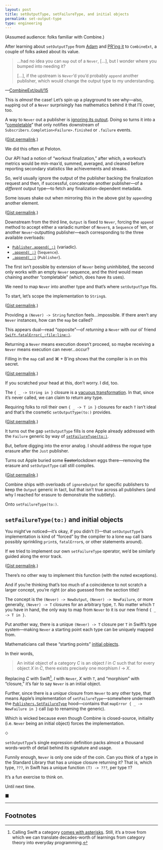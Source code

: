 ```yaml
---
layout: post
title: setOutputType, setFailureType, and initial objects
permalink: set-output-type
type: engineering
---
```


(Assumed audience: folks familiar with Combine.)

After learning about `setOutputType` from [Adam](https://twitter.com/sharplet) and [PR’ing it](https://github.com/CombineCommunity/CombineExt/pull/15) to `CombineExt`, a couple of folks asked about its value.

> …had no idea you can `map` out of a `Never`, […], but I wonder where you bumped into needing it?
>
> […], if the upstream is `Never`’d you’d probably `append` another publisher, which would change the output type to my understanding.

—[CombineExt/pull/15](https://github.com/CombineCommunity/CombineExt/pull/15#pullrequestreview-387675862)

This is *almost* the case! Let’s spin up a playground to see why—also, `map`ping out of a `Never` surprisingly has mathematics behind it that I’ll cover, too.

A way to `Never` out a publisher is [ignoring its output](https://developer.apple.com/documentation/combine/publisher/3204714-ignoreoutput). Doing so turns it into a “[completable](https://github.com/ReactiveX/RxSwift/blob/002d325b0bdee94e7882e1114af5ff4fe1e96afa/Documentation/Traits.md#completable)” that only notifies downstream of `Subscribers.Completion<Failure>.finished` or `.failure` events.

<script src="https://gist.github.com/jasdev/1e7d5fa1c097e001f206ae190c20915b.js"></script>

([Gist permalink](https://gist.github.com/jasdev/1e7d5fa1c097e001f206ae190c20915b).)

We did this often at Peloton.

Our API had a notion of “workout finalization,” after which, a workout’s metrics would be min-max’d, summed, averaged, and cleaned before reporting secondary statistics like achievements and streaks.

So, we’d usually ignore the output of the publisher backing the finalization request and then, if successful, concatenate another publisher—of a _different_ output type—to fetch any finalization-dependent metadata.

Some issues shake out when mirroring this in the above gist by `append`ing another element.

<script src="https://gist.github.com/jasdev/d88cc0d9154a4bcc4b5cc2444d9f4418.js"></script>

([Gist permalink](https://gist.github.com/jasdev/d88cc0d9154a4bcc4b5cc2444d9f4418).)

Downstream from the third line, `Output` is fixed to `Never`, forcing the `append` method to accept either a variadic number of `Never`s, a `Sequence` of ‘em, or another `Never`-outputting publisher—each corresponding to the three available overloads:

- [`Publisher.append(_:)`](https://developer.apple.com/documentation/combine/publisher/3204683-append) (variadic).
- [`.append(_:)`](https://developer.apple.com/documentation/combine/publisher/3204684-append) (`Sequence`).
- [`.append(_:)`](https://developer.apple.com/documentation/combine/publisher/3204685-append) (`Publisher`).

The first isn’t possible by extension of `Never` being uninhibited, the second only works with an empty `Never` sequence, and the third would mean chaining another “completable” (which, does have its uses).

We need to map `Never` into another type and that’s where `setOutputType` fits.

To start, let’s scope the implementation to `String`s.

<script src="https://gist.github.com/jasdev/56d4602fca5171095900eeb345d55288.js"></script>

([Gist permalink](https://gist.github.com/jasdev/56d4602fca5171095900eeb345d55288).)

Providing a `(Never) -> String` function feels…impossible. If there aren’t any `Never` instances, how can the `map` be called?

This appears dual—read “opposite”—of _returning_ a `Never` with our ol’ friend [`Swift.fatalError(_:file:line:)`](https://developer.apple.com/documentation/swift/1538698-fatalerror).

Returning a `Never` means execution doesn’t proceed, so maybe receiving a `Never` means execution can never…occur?

Filling in the `map` call and ⌘ + B’ing shows that the compiler is in on this secret.

<script src="https://gist.github.com/jasdev/eb6aed4b28648890b42bac1695eed8ca.js"></script>

([Gist permalink](https://gist.github.com/jasdev/eb6aed4b28648890b42bac1695eed8ca).)

If you scratched your head at this, don’t worry. I did, too.

The `{ _ -> String in }` closure is a [vacuous transformation](https://en.wikipedia.org/wiki/Vacuous_truth). In that, since it’s never called, we can claim to return any type.

Requiring folks to roll their own `{ _ -> T in }` closures for each `T` isn’t ideal and that’s the cosmetic `setOutputType(to:)` provides.

<script src="https://gist.github.com/jasdev/bdbfb245e2da525d16252310aaaab5ab.js"></script>

([Gist permalink](https://gist.github.com/jasdev/bdbfb245e2da525d16252310aaaab5ab).)

It turns out the gap `setOutputType` fills is one Apple already addressed with the `Failure` generic by way of [`setFailureType(to:)`](https://developer.apple.com/documentation/combine/publisher/3204753-setfailuretype).

But, before digging into the error analog. I should address the rogue type erasure after the `Just` publisher.

Turns out Apple buried some ~~Easter~~lockdown eggs there—removing the erasure and `setOutputType` call still compiles.

<script src="https://gist.github.com/jasdev/34948b0a2a1ede6356e3e96c9ff59a86.js"></script>

([Gist permalink](https://gist.github.com/jasdev/34948b0a2a1ede6356e3e96c9ff59a86).)

Combine ships with overloads of `ignoreOutput` for specific publishers to keep the `Output` generic in tact, but that isn’t true across all publishers (and why I reached for erasure to demonstrate the subtlety).

Onto `setFailureType(to:)`.

## `setFailureType(to:)` and initial objects

You might’ve noticed—it’s okay, if you didn’t (!)—that `setOutputType`’s implementation is kind of “forced” by the compiler to a lone `map` call (sans possibly sprinkling `print`s, `fatalError`s, or other statements around).

If we tried to implement our own `setFailureType` operator, we’d be similarly guided along the error track.

<script src="https://gist.github.com/jasdev/85b093150c8e9399da7edc5fe62b2d00.js"></script>

([Gist permalink](https://gist.github.com/jasdev/85b093150c8e9399da7edc5fe62b2d00).)

There’s no other way to implement this function (with the noted exceptions).

And if you’re thinking that’s too much of a coincidence to not scratch a larger concept, you’re right (or also guessed from the section title)!

The concept is the `(Never) -> NewOutput`, `(Never) -> NewFailure`, or more generally, `(Never) -> T` closures for an arbitrary type, `T`. No matter which `T` you have in hand, the only way to map from `Never` to it is our new friend `{ _ -> T in }`.

Put another way, there is a unique `(Never) -> T` closure per `T` in Swift’s type system—making `Never` a starting point each type can be uniquely mapped from.

Mathematicians call these “starting points” [initial objects](https://en.wikipedia.org/wiki/Initial_and_terminal_objects).

In their words,

> An initial object of a category _C_ is an object _I_ in _C_ such that for every object _X_ in _C_, there exists precisely one morphism _I_ → _X_.

Replacing _C_ with Swift[^1], _I_ with `Never`, _X_ with `T`, and “morphism” with “closure,” it’s fair to say `Never` is an initial object.

Further, since there is a _unique_ closure from `Never` to any other type, that means Apple’s implementation of `setFailureType`—somewhere underneath the [`Publishers.SetFailureType`](https://developer.apple.com/documentation/combine/publishers/setfailuretype) hood—contains that `mapError { _ -> NewFailure in }` call (up to renaming the generic).

Which is wicked because even though Combine is closed-source, initiality (i.e. `Never` being an initial object) forces the implementation. 

⬦

`setOutputType`’s single expression definition packs almost a thousand words-worth of detail behind its signature and usage.

Funnily enough, `Never` is only one side of the coin. Can you think of a type in the Standard Library that has a unique closure returning it? That is, which type, `???`, in Swift has a unique function `(T) -> ???`, per type `T`?

It’s a fun exercise to think on.

Until next time.

■

---

## Footnotes

[^1]: Calling Swift a category [comes with asterisks](https://ro-che.info/articles/2016-08-07-hask-category). Still, it’s a trove from which we can translate decades-worth of learnings from category theory into everyday programming.
